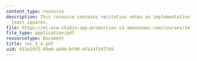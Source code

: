```yaml
---
content_type: resource
description: This resource contains recitation notes on implementation of IV and two-stage
  least squares.
file: https://ol-ocw-studio-app-production.s3.amazonaws.com/courses/14-32-econometrics-spring-2007/915e24f549e0ab99bf904fa14f3d77d5_rec_5_4.pdf
file_type: application/pdf
resourcetype: Document
title: rec_5_4.pdf
uid: 915e24f5-49e0-ab99-bf90-4fa14f3d77d5
---
```

